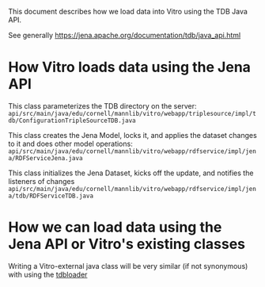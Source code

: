 This document describes how we load data into Vitro using the TDB Java API.

See generally https://jena.apache.org/documentation/tdb/java_api.html

# How Vitro loads data using the Jena API
This class parameterizes the TDB directory on the server:
`api/src/main/java/edu/cornell/mannlib/vitro/webapp/triplesource/impl/tdb/ConfigurationTripleSourceTDB.java`

This class creates the Jena Model, locks it, and applies the dataset changes to it and does other model operations:
`api/src/main/java/edu/cornell/mannlib/vitro/webapp/rdfservice/impl/jena/RDFServiceJena.java`

This class initializes the Jena Dataset, kicks off the update, and notifies the listeners of changes
`api/src/main/java/edu/cornell/mannlib/vitro/webapp/rdfservice/impl/jena/tdb/RDFServiceTDB.java`

# How we can load data using the Jena API or Vitro's existing classes
Writing a Vitro-external java class will be very similar (if not synonymous) with using the [tdbloader](https://github.com/sul-dlss/rialto/wiki/Loading-data-into-Vitro:-Jena-tdbloader) 